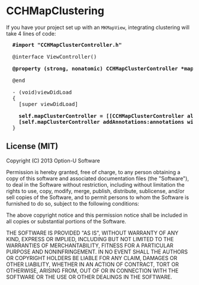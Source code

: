 CCHMapClustering
================

If you have your project set up with an `MKMapView`, integrating clustering will take 4 lines of code:

<pre>
  <b>#import "CCHMapClusterController.h"</b>
  
  @interface ViewController()

  <b>@property (strong, nonatomic) CCHMapClusterController *mapClusterController;</b>

  @end

  - (void)viewDidLoad
  {
    [super viewDidLoad]
    
    <b>self.mapClusterController = [[CCHMapClusterController alloc] initWithMapView:self.mapView];*
    [self.mapClusterController addAnnotations:annotations withCompletionHandler:NULL];</b>
  }
</pre>

## License (MIT)

Copyright (C) 2013 Option-U Software

Permission is hereby granted, free of charge, to any person obtaining a copy of this software and associated documentation files (the "Software"), to deal in the Software without restriction, including without limitation the rights to use, copy, modify, merge, publish, distribute, sublicense, and/or sell copies of the Software, and to permit persons to whom the Software is furnished to do so, subject to the following conditions:

The above copyright notice and this permission notice shall be included in all copies or substantial portions of the Software.

THE SOFTWARE IS PROVIDED "AS IS", WITHOUT WARRANTY OF ANY KIND, EXPRESS OR IMPLIED, INCLUDING BUT NOT LIMITED TO THE WARRANTIES OF MERCHANTABILITY, FITNESS FOR A PARTICULAR PURPOSE AND NONINFRINGEMENT. IN NO EVENT SHALL THE AUTHORS OR COPYRIGHT HOLDERS BE LIABLE FOR ANY CLAIM, DAMAGES OR OTHER LIABILITY, WHETHER IN AN ACTION OF CONTRACT, TORT OR OTHERWISE, ARISING FROM, OUT OF OR IN CONNECTION WITH THE SOFTWARE OR THE USE OR OTHER DEALINGS IN THE SOFTWARE.
